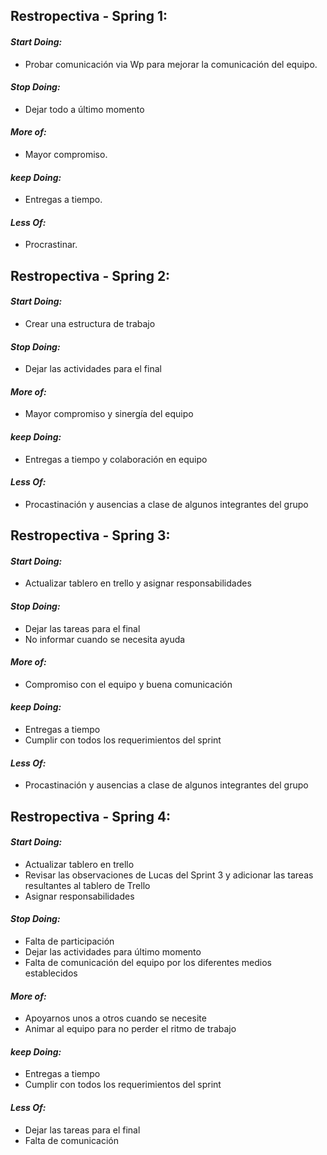 ## Restropectiva - Spring 1: 

#### ***Start Doing:***
* Probar comunicación via Wp para mejorar la comunicación del equipo.

#### ***Stop Doing:***
* Dejar todo a último momento 

#### ***More of:*** 
* Mayor compromiso.

#### ***keep Doing:***
* Entregas a tiempo.

#### ***Less Of:***
* Procrastinar.

## Restropectiva - Spring 2: 

#### ***Start Doing:***
*  Crear una estructura de trabajo

#### ***Stop Doing:***
* Dejar las actividades para el final

#### ***More of:*** 
* Mayor compromiso y sinergía del equipo

#### ***keep Doing:***
* Entregas a tiempo y colaboración en equipo

#### ***Less Of:***
*  Procastinación y ausencias a clase de algunos integrantes del grupo

## Restropectiva - Spring 3: 

#### ***Start Doing:***
* Actualizar tablero en trello y asignar responsabilidades

#### ***Stop Doing:***
* Dejar las tareas para el final
* No informar cuando se necesita ayuda

#### ***More of:*** 
* Compromiso con el equipo y buena comunicación

#### ***keep Doing:***
* Entregas a tiempo
* Cumplir con todos los requerimientos del sprint

#### ***Less Of:***
* Procastinación y ausencias a clase de algunos integrantes del grupo

## Restropectiva - Spring 4: 

#### ***Start Doing:***
* Actualizar tablero en trello
* Revisar las observaciones de Lucas del Sprint 3 y adicionar las tareas resultantes al tablero de Trello
* Asignar responsabilidades

#### ***Stop Doing:***
* Falta de participación
* Dejar las actividades para último momento 
* Falta de comunicación del equipo por los diferentes medios establecidos

#### ***More of:*** 
* Apoyarnos unos a otros cuando se necesite
* Animar al equipo para no perder el ritmo de trabajo

#### ***keep Doing:***
* Entregas a tiempo
* Cumplir con todos los requerimientos del sprint

#### ***Less Of:***
* Dejar las tareas para el final
* Falta de comunicación
